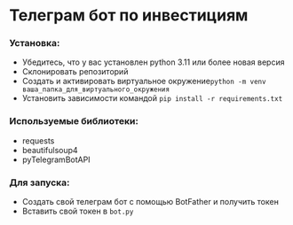 # Телеграм бот по инвестициям

### Установка:
- Убедитесь, что у вас установлен python 3.11 или более новая версия<br>
- Склонировать репозиторий<br>
- Создать и активировать виртуальное окружение```python -m venv ваша_папка_для_виртуального_окружения```<br>
- Установить зависимости командой ```pip install -r requirements.txt```<br>

### Используемые библиотеки:
- requests<br>
- beautifulsoup4<br>
- pyTelegramBotAPI<br>

### Для запуска:
- Создать свой телеграм бот с помощью BotFather и получить токен
- Вставить свой токен в ```bot.py```